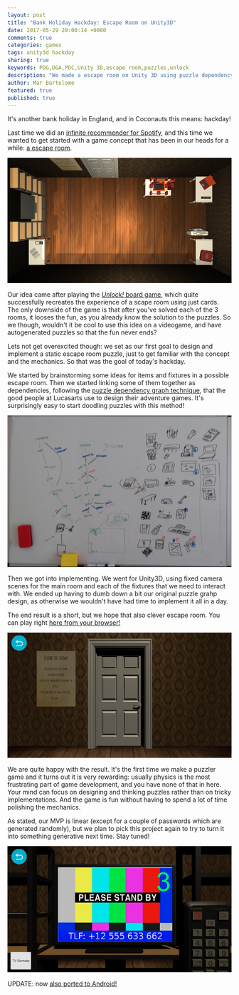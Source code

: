 ```yaml
---
layout: post
title: "Bank Holiday Hackday: Escape Room on Unity3D"
date: 2017-05-29 20:00:14 +0000
comments: true
categories: games
tags: unity3d hackday
sharing: true
keywords: PDG,DGA,PDC,Unity 3D,escape room,puzzles,unlock
description: "We made a escape room on Unity 3D using puzzle dependency charts"
author: Mar Bartolome
featured: true
published: true
---
```


It's another bank holiday in England, and in Coconauts this means: hackday!

Last time we did an [infinite recommender for Spotify](http://coconauts.net/blog/2017/05/01/infinify-an-infinite-discovery-mode-for-spotify/), 
and this time  we wanted to get started with a game concept that has been in our heads for a while: [a escape room](https://en.wikipedia.org/wiki/Escape_room).

![Room](/images/posts/2017-05-29-escape-room/room.png)

Our idea came after playing the [_Unlock!_ board game](https://boardgamegeek.com/boardgame/213460/unlock),
which quite successfully recreates the experience of a scape room using just cards.
The only downside of the game is that after you've solved each of the 3 rooms,
it looses the fun, as you already know the solution to the puzzles. So we though,
wouldn't it be cool to use this idea on a videogame, and have autogenerated puzzles
so that the fun never ends?

<!-- more-->

Lets not get overexcited though: we set as our first goal to design and implement a
static escape room puzzle, just to get familiar with the concept and the mechanics.
So that was the goal of today's hackday.

We started by brainstorming some ideas for items and fixtures in a possible
escape room. Then we started linking some of them together as dependencies, 
following the [puzzle dependency graph technique](http://grumpygamer.com/puzzle_dependency_charts), that the good people at Lucasarts use to design their adventure games. It's surprisingly easy to start
doodling puzzles with this method!

![Puzzle whiteboarding](/images/posts/2017-05-29-escape-room/puzzle_whiteboard.png)

Then we got into implementing. We went for Unity3D, using fixed camera scenes for 
the main room and each of the fixtures that we need to interact with. We 
ended up having to dumb down a bit our original puzzle grahp design, 
as otherwise we wouldn't have had time to implement it all in a day.

The end result is a short, but we hope that also clever escape room.
You can play right [here from your browser!](http://unity3d.coconauts.net/escaperoom/)

<a href="http://unity3d.coconauts.net/escaperoom/"><img src="/images/posts/2017-05-29-escape-room/door.png"/></a>

We are quite happy with the result. It's the first time we make a puzzler game
and it turns out it is very rewarding: usually physics is the most frustrating
part of game development, and you have none of that in here. Your mind can focus
on designing and thinking puzzles rather than on tricky implementations. And
the game is fun without having to spend a lot of time polishing the mechanics.

As stated, our MVP is linear (except for a couple of passwords which are
generated randomly), but we plan to pick this project again to try to turn
it into something generative next time. Stay tuned!

![TV](/images/posts/2017-05-29-escape-room/tv.png)

UPDATE: now [also ported to Android!](https://play.google.com/store/apps/details?id=net.coconauts.escaperoomhack)